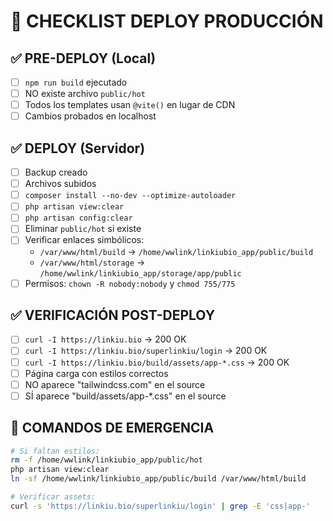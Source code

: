 # 🚀 CHECKLIST DEPLOY PRODUCCIÓN

## ✅ PRE-DEPLOY (Local)
- [ ] `npm run build` ejecutado
- [ ] NO existe archivo `public/hot`
- [ ] Todos los templates usan `@vite()` en lugar de CDN
- [ ] Cambios probados en localhost

## ✅ DEPLOY (Servidor)
- [ ] Backup creado
- [ ] Archivos subidos
- [ ] `composer install --no-dev --optimize-autoloader` 
- [ ] `php artisan view:clear`
- [ ] `php artisan config:clear`
- [ ] Eliminar `public/hot` si existe
- [ ] Verificar enlaces simbólicos:
  - `/var/www/html/build` → `/home/wwlink/linkiubio_app/public/build`
  - `/var/www/html/storage` → `/home/wwlink/linkiubio_app/storage/app/public`
- [ ] Permisos: `chown -R nobody:nobody` y `chmod 755/775`

## ✅ VERIFICACIÓN POST-DEPLOY
- [ ] `curl -I https://linkiu.bio` → 200 OK
- [ ] `curl -I https://linkiu.bio/superlinkiu/login` → 200 OK  
- [ ] `curl -I https://linkiu.bio/build/assets/app-*.css` → 200 OK
- [ ] Página carga con estilos correctos
- [ ] NO aparece "tailwindcss.com" en el source
- [ ] SÍ aparece "build/assets/app-*.css" en el source

## 🚨 COMANDOS DE EMERGENCIA
```bash
# Si faltan estilos:
rm -f /home/wwlink/linkiubio_app/public/hot
php artisan view:clear
ln -sf /home/wwlink/linkiubio_app/public/build /var/www/html/build

# Verificar assets:
curl -s 'https://linkiu.bio/superlinkiu/login' | grep -E 'css|app-'
```
